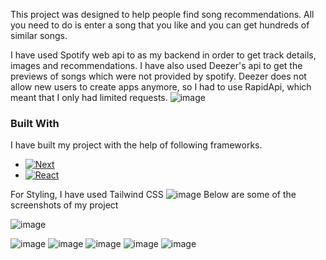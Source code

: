 This project was designed to help people find song recommendations. All you need to do is enter a song that you like and you can get hundreds of similar songs.


I have used Spotify web api to as my backend in order to get track details, images and recommendations. I have also used Deezer's api to get the previews of songs which were not provided by spotify. Deezer does not allow new users to create apps anymore, so I had to use RapidApi, which meant that I only had limited requests.
![image](https://github.com/abjodas/Songs-Recommender-NextJS/assets/47302962/fa2ed047-bebe-4746-85a4-07a84e38356e)
### Built With

I have built my project with the help of following frameworks.

* [![Next][Next.js]][Next-url]
* [![React][React.js]][React-url]

For Styling, I have used Tailwind CSS
![image](https://github.com/abjodas/Songs-Recommender-NextJS/assets/47302962/bdd1eb73-db1f-46a4-b37f-9fc0e14043f9)
Below are some of the screenshots of my project

![image](https://github.com/abjodas/Songs-Recommender-NextJS/assets/47302962/a5a329d8-5bb4-424f-9ecc-6e08b834c279)

![image](https://github.com/abjodas/Songs-Recommender-NextJS/assets/47302962/ddfd74b5-60f4-4e64-b69a-ac45df4f3ac0)
![image](https://github.com/abjodas/Songs-Recommender-NextJS/assets/47302962/0b760d3c-e8a9-4861-93d9-902fb8fa2ff8)
![image](https://github.com/abjodas/Songs-Recommender-NextJS/assets/47302962/5c5cad6b-8edd-4391-8c02-cb005155d76e)
![image](https://github.com/abjodas/Songs-Recommender-NextJS/assets/47302962/4ff9b4ff-7bf7-4317-8573-d8181f3104b0)
![image](https://github.com/abjodas/Songs-Recommender-NextJS/assets/47302962/75aed02d-b658-409e-a642-0e3bbe9edcf0)









[contributors-shield]: https://img.shields.io/github/contributors/othneildrew/Best-README-Template.svg?style=for-the-badge
[contributors-url]: https://github.com/othneildrew/Best-README-Template/graphs/contributors
[forks-shield]: https://img.shields.io/github/forks/othneildrew/Best-README-Template.svg?style=for-the-badge
[forks-url]: https://github.com/othneildrew/Best-README-Template/network/members
[stars-shield]: https://img.shields.io/github/stars/othneildrew/Best-README-Template.svg?style=for-the-badge
[stars-url]: https://github.com/othneildrew/Best-README-Template/stargazers
[issues-shield]: https://img.shields.io/github/issues/othneildrew/Best-README-Template.svg?style=for-the-badge
[issues-url]: https://github.com/othneildrew/Best-README-Template/issues
[license-shield]: https://img.shields.io/github/license/othneildrew/Best-README-Template.svg?style=for-the-badge
[license-url]: https://github.com/othneildrew/Best-README-Template/blob/master/LICENSE.txt
[linkedin-shield]: https://img.shields.io/badge/-LinkedIn-black.svg?style=for-the-badge&logo=linkedin&colorB=555
[linkedin-url]: https://linkedin.com/in/othneildrew
[product-screenshot]: images/screenshot.png
[Next.js]: https://img.shields.io/badge/next.js-000000?style=for-the-badge&logo=nextdotjs&logoColor=white
[Next-url]: https://nextjs.org/
[React.js]: https://img.shields.io/badge/React-20232A?style=for-the-badge&logo=react&logoColor=61DAFB
[React-url]: https://reactjs.org/
[Vue.js]: https://img.shields.io/badge/Vue.js-35495E?style=for-the-badge&logo=vuedotjs&logoColor=4FC08D
[Vue-url]: https://vuejs.org/
[Angular.io]: https://img.shields.io/badge/Angular-DD0031?style=for-the-badge&logo=angular&logoColor=white
[Angular-url]: https://angular.io/
[Svelte.dev]: https://img.shields.io/badge/Svelte-4A4A55?style=for-the-badge&logo=svelte&logoColor=FF3E00
[Svelte-url]: https://svelte.dev/
[Laravel.com]: https://img.shields.io/badge/Laravel-FF2D20?style=for-the-badge&logo=laravel&logoColor=white
[Laravel-url]: https://laravel.com
[tailwind-url]: [https://cdn.worldvectorlogo.com/logos/tailwind-css-1.svg](https://getlogovector.com/wp-content/uploads/2021/01/tailwind-css-logo-vector.png)
